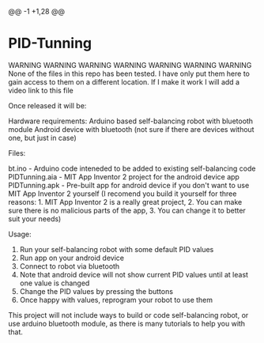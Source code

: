 @@ -1 +1,28 @@
# PID-Tunning
WARNING WARNING WARNING WARNING WARNING WARNING WARNING 
None of the files in this repo has been tested. I have only put them here to gain access to them on a different location.
If I make it work I will add a video link to this file


Once released it will be:

Hardware requirements:
Arduino based self-balancing robot with bluetooth module
Android device with bluetooth (not sure if there are devices without one, but just in case)


Files:

bt.ino - Arduino code inteneded to be added to existing self-balancing code
PIDTunning.aia - MIT App Inventor 2 project for the android device app
PIDTunning.apk - Pre-built app for android device if you don't want to use MIT App Inventor 2 yourself (I recomend you build it yourself for three reasons: 1. MIT App Inventor 2 is a really great project, 2. You can make sure there is no malicious parts of the app, 3. You can change it to better suit your needs)

Usage:

1. Run your self-balancing robot with some default PID values
2. Run app on your android device
3. Connect to robot via bluetooth
4. Note that android device will not show current PID values until at least one value is changed
5. Change the PID values by pressing the buttons
6. Once happy with values, reprogram your robot to use them

This project will not include ways to build or code self-balancing robot, or use arduino bluetooth module, as there is many tutorials to help you with that.
